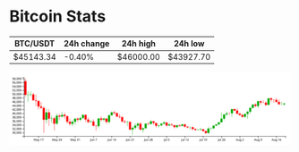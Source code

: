 # Bitcoin Stats

BTC/USDT|24h change|24h high|24h low|
|---|---|---|---|
|$45143.34|-0.40%|$46000.00|$43927.70|

<img src="./chart.svg">
